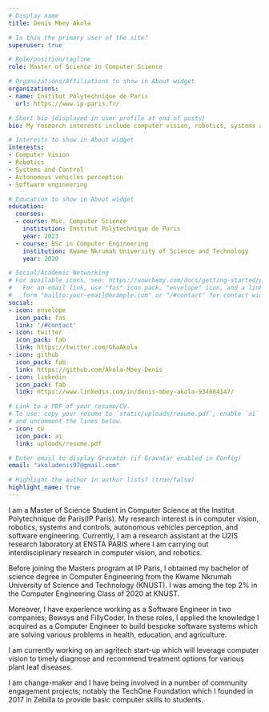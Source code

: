 ```yaml
---
# Display name
title: Denis Mbey Akola

# Is this the primary user of the site?
superuser: true

# Role/position/tagline
role: Master of Science in Computer Science

# Organizations/Affiliations to show in About widget
organizations:
- name: Institut Polytechnique de Paris
  url: https://www.ip-paris.fr/

# Short bio (displayed in user profile at end of posts)
bio: My research interests include computer vision, robotics, systems and control, software engineering, and autonomous vehicles perception.

# Interests to show in About widget
interests:
- Computer Vision
- Robotics
- Systems and Control
- Autonomous vehicles perception
- Software engineering

# Education to show in About widget
education:
  courses:
  - course: Msc. Computer Science
    institution: Institut Polytechnique de Paris
    year: 2023
  - course: BSc in Computer Engineering
    institution: Kwame Nkrumah University of Science and Technology
    year: 2020

# Social/Academic Networking
# For available icons, see: https://wowchemy.com/docs/getting-started/page-builder/#icons
#   For an email link, use "fas" icon pack, "envelope" icon, and a link in the
#   form "mailto:your-email@example.com" or "/#contact" for contact widget.
social:
- icon: envelope
  icon_pack: fas
  link: '/#contact'
- icon: twitter
  icon_pack: fab
  link: https://twitter.com/GhaAkola
- icon: github
  icon_pack: fab
  link: https://github.com/Akola-Mbey-Denis
- icon: linkedin
  icon_pack: fab
  link: https://www.linkedin.com/in/denis-mbey-akola-934684147/

# Link to a PDF of your resume/CV.
# To use: copy your resume to `static/uploads/resume.pdf`, enable `ai` icons in `params.toml`, 
# and uncomment the lines below.
- icon: cv
  icon_pack: ai
  link: uploads/resume.pdf

# Enter email to display Gravatar (if Gravatar enabled in Config)
email: "akoladenis97@gmail.com"

# Highlight the author in author lists? (true/false)
highlight_name: true
---
```

I am a Master of Science Student in Computer Science at the Institut Polytechnique de Paris(IP Paris). My research interest is in computer vision, robotics, systems and controls, autonomous vehicles perception, and software engineering. Currently, I am a research assistant at the U2IS research laboratory at ENSTA PARIS where I am carrying out interdisciplinary research in computer vision, and robotics.

Before joining the Masters program at IP Paris, I obtained my bachelor of science degree in Computer Engineering from the Kwame Nkrumah University of Science and Technology (KNUST). I was among the top 2% in the Computer Engineering Class of 2020 at KNUST.

Moreover, I have experience working as a Software Engineer in two companies; Bewsys and FillyCoder. In these roles, I applied the knowledge I acquired as a Computer Engineer to build bespoke software systems which are solving various problems in health, education, and agriculture.

I am  currently working on an agritech start-up which will leverage computer vision to timely diagnose and recommend treatment options for various plant leaf diseases.

I am change-maker and I have being involved in a number of community engagement projects; notably the TechOne Foundation which I founded in 2017 in Zebilla to provide basic computer skills to students.
